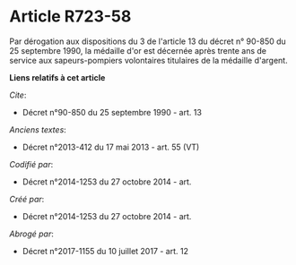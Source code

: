 # Article R723-58

Par dérogation aux dispositions du 3 de l'article 13 du décret n° 90-850 du 25 septembre 1990, la médaille d'or est décernée
après trente ans de service aux sapeurs-pompiers volontaires titulaires de la médaille d'argent.

**Liens relatifs à cet article**

_Cite_:

  - Décret n°90-850 du 25 septembre 1990 - art. 13

_Anciens textes_:

  - Décret n°2013-412 du 17 mai 2013 - art. 55 (VT)

_Codifié par_:

  - Décret n°2014-1253 du 27 octobre 2014 - art.

_Créé par_:

  - Décret n°2014-1253 du 27 octobre 2014 - art.

_Abrogé par_:

  - Décret n°2017-1155 du 10 juillet 2017 - art. 12
